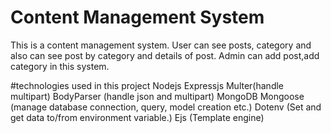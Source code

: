 # Content Management System
This is a content management system. User can see posts, category and also can see post by category and details of post. Admin can add post,add category in this system.

#technologies used in this project
Nodejs
Expressjs
Multer(handle multipart)
BodyParser (handle json and multipart)
MongoDB
Mongoose (manage database connection, query, model creation etc.)
Dotenv (Set and get data to/from environment variable.)
Ejs (Template engine)


